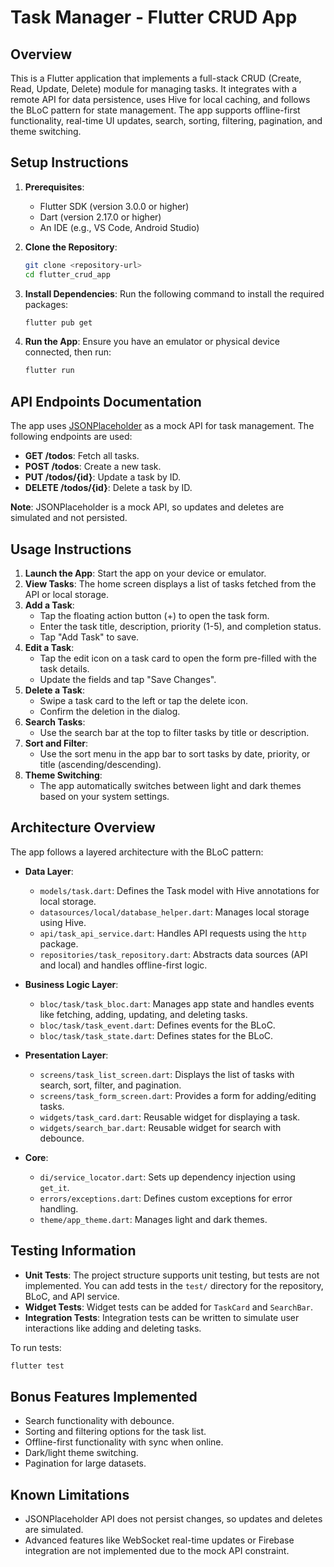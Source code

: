 # Task Manager - Flutter CRUD App

## Overview
This is a Flutter application that implements a full-stack CRUD (Create, Read, Update, Delete) module for managing tasks. It integrates with a remote API for data persistence, uses Hive for local caching, and follows the BLoC pattern for state management. The app supports offline-first functionality, real-time UI updates, search, sorting, filtering, pagination, and theme switching.

## Setup Instructions
1. **Prerequisites**:
   - Flutter SDK (version 3.0.0 or higher)
   - Dart (version 2.17.0 or higher)
   - An IDE (e.g., VS Code, Android Studio)

2. **Clone the Repository**:
   ```bash
   git clone <repository-url>
   cd flutter_crud_app
   ```

3. **Install Dependencies**:
   Run the following command to install the required packages:
   ```bash
   flutter pub get
   ```

4. **Run the App**:
   Ensure you have an emulator or physical device connected, then run:
   ```bash
   flutter run
   ```

## API Endpoints Documentation
The app uses [JSONPlaceholder](https://jsonplaceholder.typicode.com) as a mock API for task management. The following endpoints are used:

- **GET /todos**: Fetch all tasks.
- **POST /todos**: Create a new task.
- **PUT /todos/{id}**: Update a task by ID.
- **DELETE /todos/{id}**: Delete a task by ID.

**Note**: JSONPlaceholder is a mock API, so updates and deletes are simulated and not persisted.

## Usage Instructions
1. **Launch the App**: Start the app on your device or emulator.
2. **View Tasks**: The home screen displays a list of tasks fetched from the API or local storage.
3. **Add a Task**:
   - Tap the floating action button (+) to open the task form.
   - Enter the task title, description, priority (1-5), and completion status.
   - Tap "Add Task" to save.
4. **Edit a Task**:
   - Tap the edit icon on a task card to open the form pre-filled with the task details.
   - Update the fields and tap "Save Changes".
5. **Delete a Task**:
   - Swipe a task card to the left or tap the delete icon.
   - Confirm the deletion in the dialog.
6. **Search Tasks**:
   - Use the search bar at the top to filter tasks by title or description.
7. **Sort and Filter**:
   - Use the sort menu in the app bar to sort tasks by date, priority, or title (ascending/descending).
8. **Theme Switching**:
   - The app automatically switches between light and dark themes based on your system settings.

## Architecture Overview
The app follows a layered architecture with the BLoC pattern:

- **Data Layer**:
  - `models/task.dart`: Defines the Task model with Hive annotations for local storage.
  - `datasources/local/database_helper.dart`: Manages local storage using Hive.
  - `api/task_api_service.dart`: Handles API requests using the `http` package.
  - `repositories/task_repository.dart`: Abstracts data sources (API and local) and handles offline-first logic.

- **Business Logic Layer**:
  - `bloc/task/task_bloc.dart`: Manages app state and handles events like fetching, adding, updating, and deleting tasks.
  - `bloc/task/task_event.dart`: Defines events for the BLoC.
  - `bloc/task/task_state.dart`: Defines states for the BLoC.

- **Presentation Layer**:
  - `screens/task_list_screen.dart`: Displays the list of tasks with search, sort, filter, and pagination.
  - `screens/task_form_screen.dart`: Provides a form for adding/editing tasks.
  - `widgets/task_card.dart`: Reusable widget for displaying a task.
  - `widgets/search_bar.dart`: Reusable widget for search with debounce.

- **Core**:
  - `di/service_locator.dart`: Sets up dependency injection using `get_it`.
  - `errors/exceptions.dart`: Defines custom exceptions for error handling.
  - `theme/app_theme.dart`: Manages light and dark themes.

## Testing Information
- **Unit Tests**: The project structure supports unit testing, but tests are not implemented. You can add tests in the `test/` directory for the repository, BLoC, and API service.
- **Widget Tests**: Widget tests can be added for `TaskCard` and `SearchBar`.
- **Integration Tests**: Integration tests can be written to simulate user interactions like adding and deleting tasks.

To run tests:
```bash
flutter test
```

## Bonus Features Implemented
- Search functionality with debounce.
- Sorting and filtering options for the task list.
- Offline-first functionality with sync when online.
- Dark/light theme switching.
- Pagination for large datasets.

## Known Limitations
- JSONPlaceholder API does not persist changes, so updates and deletes are simulated.
- Advanced features like WebSocket real-time updates or Firebase integration are not implemented due to the mock API constraint.
